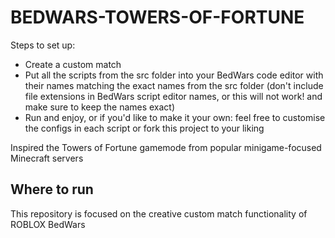 # BEDWARS-TOWERS-OF-FORTUNE
Steps to set up:
- Create a custom match
- Put all the scripts from the src folder into your BedWars code editor with their names matching the exact names from the src folder (don't include file extensions in BedWars script editor names, or this will not work! and make sure to keep the names exact)
- Run and enjoy, or if you'd like to make it your own: feel free to customise the configs in each script or fork this project to your liking

Inspired the Towers of Fortune gamemode from popular minigame-focused Minecraft servers

## Where to run
This repository is focused on the creative custom match functionality of ROBLOX BedWars
